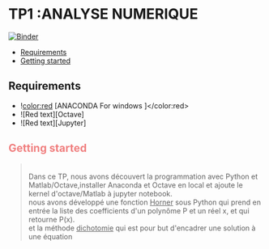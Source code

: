# TP1 :ANALYSE NUMERIQUE
[![Binder](https://mybinder.org/badge_logo.svg)](https://mybinder.org/v2/gh/islem-go/NUM_ANALYSIS/HEAD?labpath=TP1_E.ipynb)

<!-- START doctoc generated TOC please keep comment here to allow auto update -->
<!-- DON'T EDIT THIS SECTION, INSTEAD RE-RUN doctoc TO UPDATE -->


- [Requirements](#requirements)
- [Getting started](#getting-started)




<!-- END doctoc generated TOC please keep comment here to allow auto update -->

## Requirements
* !<color:red> [ANACONDA For windows ]</color:red>
* ![Red text][Octave]
* ![Red text][Jupyter]

## <font color="LightCoral">Getting started</font>  
><br>Dans ce TP, nous avons découvert la programmation avec Python et Matlab/Octave,installer Anaconda et Octave en local et ajoute le kernel d'octave/Matlab à jupyter notebook.
><br>nous avons développé une fonction <u>Horner</u> sous Python qui prend en entrée la liste des coefficients d'un polynôme P et un réel x, et qui retourne P(x).
><br>et la méthode <u>dichotomie</u> qui est pour but d'encadrer une solution à une équation









